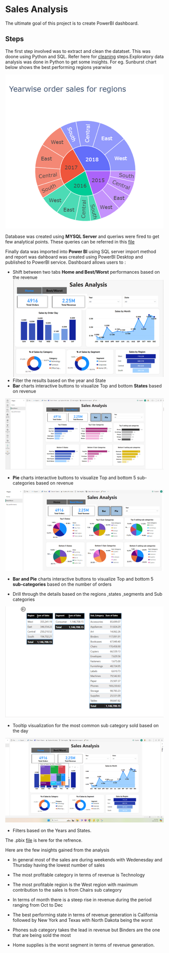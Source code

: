 # Sales Analysis
The ultimate goal of this project is to create PowerBI dashboard.

## Steps 
The first step involved was to extract and clean the datatset. This was doone using Python and SQL. Refer here for [cleaning](https://github.com/RimpleDabas/Sales_Analysis/blob/main/Sales_cleaning.ipynb) steps.Exploratory data analysis was done in Python to get some insights. For eg. Sunburst chart below shows the best performing regions yearwise 

![](Images/Sunburst.png)

Database was created using **MYSQL Server** and queriws were fired to get few analytical points. These queries can be referred in this [file](https://github.com/RimpleDabas/Sales_Analysis/blob/main/SQL_queries.sql)

Finally data was imported into **Power BI** using SQL server import method and report was dahboard was created using PowerBI Desktop and published to PowerBI service. Dashboard allows users to :
 *  Shift between two tabs **Home and Best/Worst** performances based on the revenue
 ![](Images/Dashboard.png)
 * Filter the results based on the year and State
 * **Bar** charts interactive buttons to visualize Top and bottom **States** based on revenue

![](Images/2.png)
 * **Pie** charts interactive buttons to visualize Top and bottom 5 sub-categories based on revenue

 ![](Images/3.png)

* **Bar and Pie** charts interactive buttons to visualize Top and bottom 5 **sub-categories** based on the number of orders

* Drill through the details based on the regions ,states ,segments and Sub categories

![](Images/5.png)

* Tooltip visualization for the most common sub category sold based on the day

![](Images/4.png)
* Filters based on the Years and States.

The .pbix [file](https://github.com/RimpleDabas/Sales_Analysis/blob/main/Sales_dashboard.pbix) is here for the refrence.

Here are the few insights gained from the analysis

* In general most of the sales are during weekends with Wedenesday and Thursday having the lowest number of sales

* The most profitable category in terms of revenue is Technology
* The most profitable region is the West region with maximum contribution to the sales is from Chairs sub category
* In terms of month there is a steep rise in revenue during the period ranging from Oct to Dec
* The best performing state in terms of revenue generation is California followed by New York and Texas with North Dakota being the worst 
* Phones sub category takes the lead in revenue but Binders are the one that are being sold the most
* Home supplies is the worst segment in terms of revenue generation.










